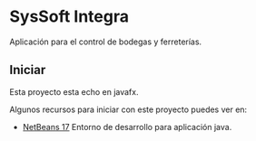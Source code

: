 # SysSoft Integra

Aplicación para el control de bodegas y ferreterías.

## Iniciar

Esta proyecto esta echo en javafx.

Algunos recursos para iniciar con este proyecto puedes ver en:

- [NetBeans 17](https://netbeans.apache.org/download/nb17/) Entorno de desarrollo para aplicación java.
